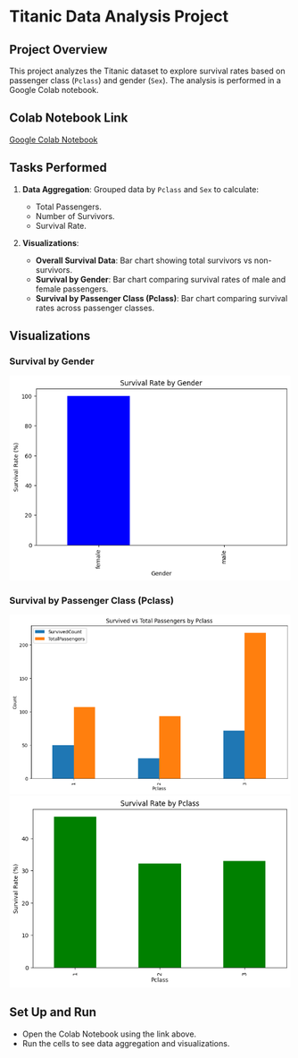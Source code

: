 
# Titanic Data Analysis Project

## Project Overview
This project analyzes the Titanic dataset to explore survival rates based on passenger class (`Pclass`) and gender (`Sex`). The analysis is performed in a Google Colab notebook.

## Colab Notebook Link
[Google Colab Notebook](https://colab.research.google.com/drive/15dGuUr4phT-mJBD5KobUJCBTrmy57sWZ?usp=sharing)

## Tasks Performed
1. **Data Aggregation**: Grouped data by `Pclass` and `Sex` to calculate:
   - Total Passengers.
   - Number of Survivors.
   - Survival Rate.

2. **Visualizations**:
   - **Overall Survival Data**: Bar chart showing total survivors vs non-survivors.
   - **Survival by Gender**: Bar chart comparing survival rates of male and female passengers.
   - **Survival by Passenger Class (Pclass)**: Bar chart comparing survival rates across passenger classes.

## Visualizations

### Survival by Gender
![Survival by Gender](imgs/output.png)

### Survival by Passenger Class (Pclass)
![Survival Num by Pclass](imgs/output2.png)
![Survival Rate by Pclass](imgs/output3.png)

## Set Up and Run
- Open the Colab Notebook using the link above.
- Run the cells to see data aggregation and visualizations.

